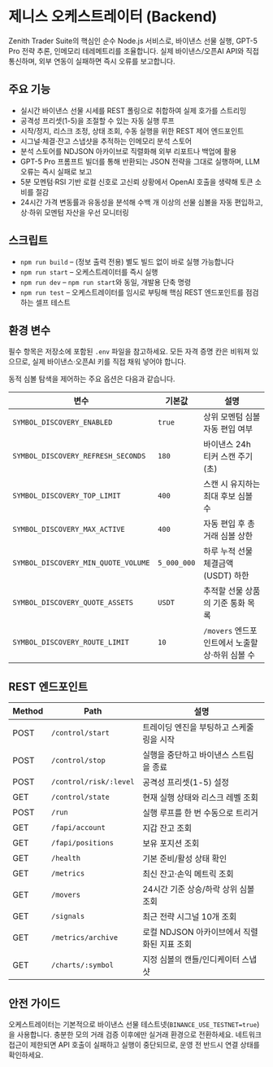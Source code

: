 # 제니스 오케스트레이터 (Backend)

Zenith Trader Suite의 핵심인 순수 Node.js 서비스로, 바이낸스 선물 실행, GPT-5 Pro 전략 추론, 인메모리 테레메트리를 조율합니다. 실제 바이낸스/오픈AI API와 직접 통신하며, 외부 연동이 실패하면 즉시 오류를 보고합니다.

## 주요 기능
- 실시간 바이낸스 선물 시세를 REST 폴링으로 취합하여 실제 호가를 스트리밍
- 공격성 프리셋(1-5)을 조절할 수 있는 자동 실행 루프
- 시작/정지, 리스크 조정, 상태 조회, 수동 실행을 위한 REST 제어 엔드포인트
- 시그널·체결·잔고 스냅샷을 추적하는 인메모리 분석 스토어
- 분석 스토어를 NDJSON 아카이브로 직렬화해 외부 리포트나 백업에 활용
- GPT-5 Pro 프롬프트 빌더를 통해 반환되는 JSON 전략을 그대로 실행하며, LLM 오류는 즉시 실패로 보고
- 5분 모멘텀·RSI 기반 로컬 신호로 고신뢰 상황에서 OpenAI 호출을 생략해 토큰 소비를 절감
- 24시간 가격 변동률과 유동성을 분석해 수백 개 이상의 선물 심볼을 자동 편입하고, 상·하위 모멘텀 자산을 우선 모니터링

## 스크립트
- `npm run build` – (정보 출력 전용) 별도 빌드 없이 바로 실행 가능합니다
- `npm run start` – 오케스트레이터를 즉시 실행
- `npm run dev` – `npm run start`와 동일, 개발용 단축 명령
- `npm run test` – 오케스트레이터를 임시로 부팅해 핵심 REST 엔드포인트를 점검하는 셀프 테스트

## 환경 변수
필수 항목은 저장소에 포함된 `.env` 파일을 참고하세요. 모든 자격 증명 칸은 비워져 있으므로, 실제 바이낸스·오픈AI 키를 직접 채워 넣어야 합니다.

동적 심볼 탐색을 제어하는 주요 옵션은 다음과 같습니다.

| 변수 | 기본값 | 설명 |
| ---- | ------ | ---- |
| `SYMBOL_DISCOVERY_ENABLED` | `true` | 상위 모멘텀 심볼 자동 편입 여부 |
| `SYMBOL_DISCOVERY_REFRESH_SECONDS` | `180` | 바이낸스 24h 티커 스캔 주기(초) |
| `SYMBOL_DISCOVERY_TOP_LIMIT` | `400` | 스캔 시 유지하는 최대 후보 심볼 수 |
| `SYMBOL_DISCOVERY_MAX_ACTIVE` | `400` | 자동 편입 후 총 거래 심볼 상한 |
| `SYMBOL_DISCOVERY_MIN_QUOTE_VOLUME` | `5_000_000` | 하루 누적 선물 체결금액(USDT) 하한 |
| `SYMBOL_DISCOVERY_QUOTE_ASSETS` | `USDT` | 추적할 선물 상품의 기준 통화 목록 |
| `SYMBOL_DISCOVERY_ROUTE_LIMIT` | `10` | `/movers` 엔드포인트에서 노출할 상·하위 심볼 수 |

## REST 엔드포인트
| Method | Path                  | 설명                                       |
| ------ | --------------------- | ------------------------------------------ |
| POST   | `/control/start`      | 트레이딩 엔진을 부팅하고 스케줄링을 시작 |
| POST   | `/control/stop`       | 실행을 중단하고 바이낸스 스트림을 종료   |
| POST   | `/control/risk/:level`| 공격성 프리셋(1-5) 설정                   |
| GET    | `/control/state`      | 현재 실행 상태와 리스크 레벨 조회        |
| POST   | `/run`                | 실행 루프를 한 번 수동으로 트리거        |
| GET    | `/fapi/account`       | 지갑 잔고 조회                            |
| GET    | `/fapi/positions`     | 보유 포지션 조회                          |
| GET    | `/health`             | 기본 준비/활성 상태 확인                 |
| GET    | `/metrics`            | 최신 잔고·손익 메트릭 조회               |
| GET    | `/movers`             | 24시간 기준 상승/하락 상위 심볼 조회     |
| GET    | `/signals`            | 최근 전략 시그널 10개 조회               |
| GET    | `/metrics/archive`    | 로컬 NDJSON 아카이브에서 직렬화된 지표 조회 |
| GET    | `/charts/:symbol`     | 지정 심볼의 캔들/인디케이터 스냅샷      |

## 안전 가이드
오케스트레이터는 기본적으로 바이낸스 선물 테스트넷(`BINANCE_USE_TESTNET=true`)을 사용합니다. 충분한 모의 거래 검증 이후에만 실거래 환경으로 전환하세요. 네트워크 접근이 제한되면 API 호출이 실패하고 실행이 중단되므로, 운영 전 반드시 연결 상태를 확인하세요.
